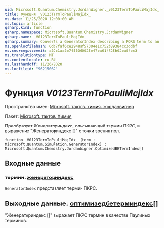 ```yaml
---
uid: Microsoft.Quantum.Chemistry.JordanWigner._V0123TermToPauliMajIdx_
title: Функция _V0123TermToPauliMajIdx_
ms.date: 11/25/2020 12:00:00 AM
ms.topic: article
qsharp.kind: function
qsharp.namespace: Microsoft.Quantum.Chemistry.JordanWigner
qsharp.name: _V0123TermToPauliMajIdx_
qsharp.summary: Converts a GeneratorIndex describing a PQRS term to an expression 'GeneratorIndex[]' in terms of Paulis
ms.openlocfilehash: 0dd7faf6ce2948af57304e1c752d89384cc3ddbf
ms.sourcegitcommit: a87c1aa8e7453360025e47ba614f25b02ea84ec3
ms.translationtype: MT
ms.contentlocale: ru-RU
ms.lasthandoff: 11/26/2020
ms.locfileid: "96215067"
---
```

# <a name="_v0123termtopaulimajidx_-function"></a>Функция _V0123TermToPauliMajIdx_

Пространство имен: [Microsoft. тактов. химия. жорданвигнер](xref:Microsoft.Quantum.Chemistry.JordanWigner)

Пакет: [Microsoft. тактов. Химия](https://nuget.org/packages/Microsoft.Quantum.Chemistry)


Преобразует Женераториндекс, описывающий термин ПКРС, в выражение "Женераториндекс []" с точки зрения пол.

```qsharp
function _V0123TermToPauliMajIdx_ (term : Microsoft.Quantum.Simulation.GeneratorIndex) : Microsoft.Quantum.Chemistry.JordanWigner.OptimizedBETermIndex[]
```


## <a name="input"></a>Входные данные

### <a name="term--generatorindex"></a>термин: [женераториндекс](xref:Microsoft.Quantum.Simulation.GeneratorIndex)

`GeneratorIndex` представляет термин ПКРС.



## <a name="output--optimizedbetermindex"></a>Выходные данные: [оптимизедбетерминдекс](xref:Microsoft.Quantum.Chemistry.JordanWigner.OptimizedBETermIndex)[]

"Женераториндекс []" выражает ПКРС термин в качестве Паулиных терминов.